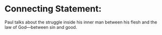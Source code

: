 # Connecting Statement:

Paul talks about the struggle inside his inner man between his flesh and the law of God—between sin and good.